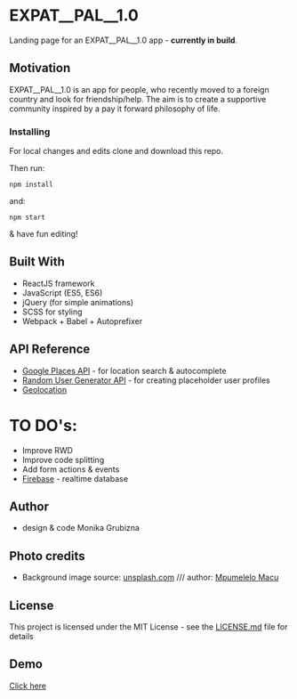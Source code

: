 # EXPAT__PAL__1.0

Landing page for an EXPAT__PAL__1.0 app - **currently in build**.

## Motivation

EXPAT__PAL__1.0 is an app for people, who recently moved to a foreign country and look for friendship/help.
The aim is to create a supportive community inspired by a pay it forward philosophy of life.

### Installing

For local changes and edits clone and download this repo.

Then run:

```
npm install
```

and:

```
npm start
```

& have fun editing!

## Built With

* ReactJS framework
* JavaScript (ES5, ES6)
* jQuery (for simple animations)
* SCSS for styling
* Webpack + Babel + Autoprefixer

## API Reference

* [Google Places API](https://developers.google.com/places/) - for location search & autocomplete
* [Random User Generator API](https://randomuser.me/) - for creating placeholder user profiles
* [Geolocation](https://developer.mozilla.org/en-US/docs/Web/API/Navigator/geolocation)

# TO DO's:
* Improve RWD
* Improve code splitting
* Add form actions & events
* [Firebase](https://rometools.github.io/rome/) - realtime database

## Author

* design & code Monika Grubizna

## Photo credits

* Background image source: [unsplash.com](https://unsplash.com/) /// author: [Mpumelelo Macu](www.mpumelelomacu.com)

## License

This project is licensed under the MIT License - see the [LICENSE.md](LICENSE.md) file for details

## Demo
[Click here](https://mongru.github.io/EXPAT__PAL__1.0/)
